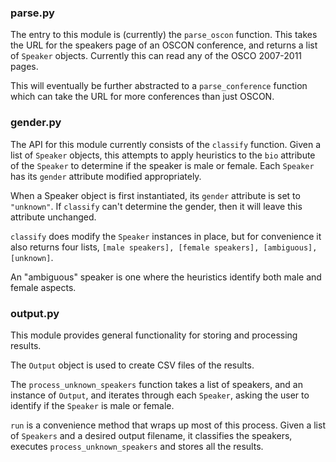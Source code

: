 ### parse.py

The entry to this module is (currently) the `parse_oscon` function. This takes the URL for the speakers page of an OSCON conference, and returns a list of `Speaker` objects. Currently this can read any of the OSCO 2007-2011 pages.

This will eventually be further abstracted to a `parse_conference` function which can take the URL for more conferences than just OSCON.

### gender.py

The API for this module currently consists of the `classify` function. Given a list of `Speaker` objects, this attempts to apply heuristics to the `bio` attribute of the `Speaker` to determine if the speaker is male or female. Each `Speaker` has its `gender` attribute modified appropriately.

When a Speaker object is first instantiated, its `gender` attribute is set to `"unknown"`. If `classify` can't determine the gender, then it will leave this attribute unchanged.

`classify` does modify the `Speaker` instances in place, but for convenience it also returns four lists, `[male speakers], [female speakers], [ambiguous], [unknown]`.

An "ambiguous" speaker is one where the heuristics identify both male and female aspects.

### output.py

This module provides general functionality for storing and processing results.

The `Output` object is used to create CSV files of the results.

The `process_unknown_speakers` function takes a list of speakers, and an instance of `Output`, and iterates through each `Speaker`, asking the user to identify if the `Speaker` is male or female.

`run` is a convenience method that wraps up most of this process. Given a list of `Speakers` and a desired output filename, it classifies the speakers, executes `process_unknown_speakers` and stores all the results.
